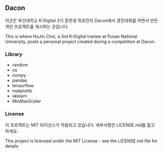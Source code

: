 ## Dacon
이곳은 부산대학교 K-Digital 3기 훈련생 최호진이 Dacon에서 경진대회를 하면서 만든 개인 프로젝트를 게시하는 곳입니다.

This is where HoJin Choi, a 3rd K-Digital trainee at Pusan National University, posts a personal project created during a competition at Dacon.

### Library
+ random
+ os
+ numpy
+ pandas
+ tensorflow
+ matplotlib
+ sklearn
+ MinMaxScaler

### License
이 프로젝트는 MIT 라이선스가 적용되고 있습니다. 세부사항은 LICENSE.md를 참고하세요.

This project is licensed under the MIT License - see the LICENSE.md file for details
